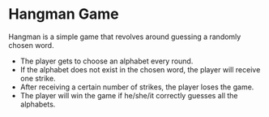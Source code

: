 # Hangman Game

Hangman is a simple game that revolves around guessing a randomly chosen word.

- The player gets to choose an alphabet every round.
- If the alphabet does not exist in the chosen word, the player will receive one strike.
- After receiving a certain number of strikes, the player loses the game.
- The player will win the game if he/she/it correctly guesses all the alphabets.